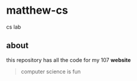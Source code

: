 # matthew-cs
cs lab

## about
this repository has all the code for my 107 **website**
> computer science is fun
